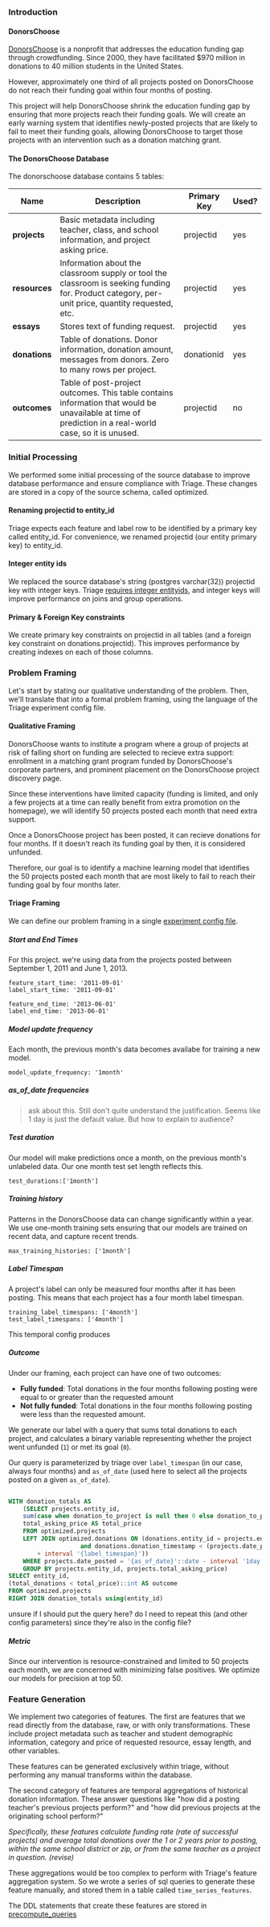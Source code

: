 ### Introduction

#### DonorsChoose

[DonorsChoose](https://www.donorschoose.org/) is a nonprofit that addresses the education funding gap through crowdfunding. Since 2000, they have facilitated $970 million in donations to 40 million students in the United States.

However, approximately one third of all projects posted on DonorsChoose do not reach their funding goal within four months of posting.

This project will help DonorsChoose shrink the education funding gap by ensuring that more projects reach their funding goals. We will create an early warning system that identifies newly-posted projects that are likely to fail to meet their funding goals, allowing DonorsChoose to target those projects with an intervention such as a donation matching grant.

#### The DonorsChoose Database

The donorschoose database contains 5 tables:

| Name          | Description                                                                                                                                                | Primary Key | Used? |
|---------------|------------------------------------------------------------------------------------------------------------------------------------------------------------|-------------|-------|
| **projects**  | Basic metadata including teacher, class, and school information, and project asking price.                                                                 | projectid   | yes   |
| **resources** | Information about the classroom supply or tool the classroom is seeking funding for. Product category, per-unit price, quantity requested, etc.            | projectid   | yes   |
| **essays**    | Stores text of funding request.                                                                                                                            | projectid   | yes   |
| **donations** | Table of donations. Donor information, donation amount, messages from donors. Zero to many rows per project.| donationid  | yes   |
| **outcomes**  | Table of post-project outcomes. This table contains information that would be unavailable at time of prediction in a real-world case, so it is unused.  | projectid   | no    |


### Initial Processing

We performed some initial processing of the source database to improve database performance and ensure compliance with Triage. These changes are stored in a copy of the source schema, called optimized.

#### Renaming projectid to entity_id

Triage expects each feature and label row to be identified by a primary key called entity_id. For convenience, we renamed projectid (our entity primary key) to entity_id.

#### Integer entity ids

We replaced the source database's string (postgres varchar(32)) projectid key with integer keys. Triage [requires integer entityids](https://dssg.github.io/triage/experiments/cohort-labels/#note-2), and integer keys will improve performance on joins and group operations.

#### Primary & Foreign Key constraints

We create primary key constraints on projectid in all tables (and a foreign key constraint on donations.projectid). This improves performance by creating indexes on each of those columns.

### Problem Framing

Let's start by stating our qualitative understanding of the problem. Then, we'll translate that into a formal problem framing, using the language of the Triage experiment config file.

#### Qualitative Framing

DonorsChoose wants to institute a program where a group of projects at risk of falling short on funding are selected to recieve extra support: enrollment in a matching grant program funded by DonorsChoose's corporate partners, and prominent placement on the DonorsChoose project discovery page.

Since these interventions have limited capacity (funding is limited, and only a few projects at a time can really benefit from extra promotion on the homepage), we will identify 50 projects posted each month that need extra support.

Once a DonorsChoose project has been posted, it can recieve donations for four months. If it doesn't reach its funding goal by then, it is considered unfunded.

Therefore, our goal is to identify a machine learning model that identifies the 50 projects posted each month that are most likely to fail to reach their funding goal by four months later.

#### Triage Framing

We can define our problem framing in a single [experiment config file](https://github.com/dssg/triage/blob/master/example/config/experiment.yaml).

##### Start and End Times

For this project. we're using data from the projects posted between September 1, 2011 and June 1, 2013. 

```
feature_start_time: '2011-09-01'
label_start_time: '2011-09-01'

feature_end_time: '2013-06-01'
label_end_time: '2013-06-01'
```
##### Model update frequency

Each month, the previous month's data becomes availabe for training a new model. 

`model_update_frequency: '1month'`

##### as_of_date frequencies

> ask about this. Still don't quite understand the justification. Seems like 1 day is just the default value. But how to explain to audience?

##### Test duration

Our model will make predictions once a month, on the previous month's unlabeled data. Our one month test set length reflects this.

`test_durations:['1month']`

##### Training history

Patterns in the DonorsChoose data can change significantly within a year. We use one-month training sets ensuring that our models are trained on recent data, and capture recent trends.

`max_training_histories: ['1month']`

##### Label Timespan

A project's label can only be measured four months after it has been posting. This means that each project has a four month label timespan.

```
training_label_timespans: ['4month']
test_label_timespans: ['4month']
```

This temporal config produces 

##### Outcome

Under our framing, each project can have one of two outcomes:

- **Fully funded**: Total donations in the four months following posting were equal to or greater than the requested amount
- **Not fully funded**: Total donations in the four months following posting were less than the requested amount.

We generate our label with a query that sums total donations to each project, and calculates a binary variable representing whether the project went unfunded (`1`) or met its goal (`0`).

Our query is parameterized by triage over `label_timespan` (in our case, always four months) and `as_of_date` (used here to select all the projects posted on a given `as_of_date`).

```sql

WITH donation_totals AS 
    (SELECT projects.entity_id, 
    sum(case when donation_to_project is null then 0 else donation_to_project end) as total_donations, 
    total_asking_price AS total_price
    FROM optimized.projects 
    LEFT JOIN optimized.donations ON (donations.entity_id = projects.entity_id
                    and donations.donation_timestamp < (projects.date_posted 
        + interval '{label_timespan}'))
    WHERE projects.date_posted = '{as_of_date}'::date - interval '1day'
    GROUP BY projects.entity_id, projects.total_asking_price)
SELECT entity_id,
(total_donations < total_price)::int AS outcome  
FROM optimized.projects
RIGHT JOIN donation_totals using(entity_id)
```
unsure if I should put the query here? do I need to repeat this (and other config parameters) since they're also in the config file?

##### Metric

Since our intervention is resource-constrained and limited to 50 projects each month, we are concerned with minimizing false positives. We optimize our models for precision at top 50.

### Feature Generation

We implement two categories of features. The first are features that we read directly from the database, raw, or with only transformations. These include project metadata such as teacher and student demographic information, category and price of requested resource, essay length, and other variables.

These features can be generated exclusively within triage, without performing any manual transforms within the database.

The second category of features are temporal aggregations of historical donation information. These answer questions like "how did a posting teacher's previous projects perform?" and "how did previous projects at the originating school perform?"

_Specifically, these features calculate funding rate (rate of successful projects) and average total donations over the 1 or 2 years prior to posting, within the same school district or zip, or from the same teacher as a project in question. (revise)_

These aggregations would be too complex to perform with Triage's feature aggregation system. So we wrote a series of sql queries to generate these feature manually, and stored them in a table called `time_series_features`.

The DDL statements that create these features are stored in [precompute_queries](precompute_queries)

